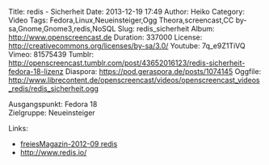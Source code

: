 Title: redis - Sicherheit
Date: 2013-12-19 17:49
Author: Heiko
Category: Video
Tags: Fedora,Linux,Neueinsteiger,Ogg Theora,screencast,CC by-sa,Gnome,Gnome3,redis,NoSQL
Slug: redis_sicherheit
Album: http://www.openscreencast.de
Duration: 337000
License: http://creativecommons.org/licenses/by-sa/3.0/
Youtube: 7q_e9Z1TiVQ
Vimeo: 81575439
Tumblr: http://openscreencast.tumblr.com/post/43652016123/redis-sicherheit-fedora-18-lizenz
Diaspora: https://pod.geraspora.de/posts/1074145
Oggfile: http://www.librecontent.de/openscreencast/videos/openscreencast_videos_redis/redis_sicherheit.ogg

Ausgangspunkt: Fedora 18  
Zielgruppe: Neueinsteiger  

Links:

  * [freiesMagazin-2012-09 redis](http://www.freiesmagazin.de/mobil/freiesMagazin-2012-09.html#12_09_redis "Link zu freiesMagazin-2012-09" )
  * <http://www.redis.io/>


